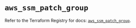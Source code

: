 # `aws_ssm_patch_group`

Refer to the Terraform Registry for docs: [`aws_ssm_patch_group`](https://registry.terraform.io/providers/hashicorp/aws/4.67.0/docs/resources/ssm_patch_group).
